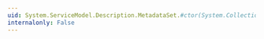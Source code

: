 ```yaml
---
uid: System.ServiceModel.Description.MetadataSet.#ctor(System.Collections.Generic.IEnumerable{System.ServiceModel.Description.MetadataSection})
internalonly: False
---
```


